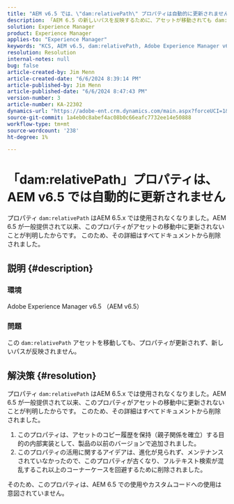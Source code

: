 ```yaml
---
title: "AEM v6.5 では、\"dam:relativePath\" プロパティは自動的に更新されません"
description: 「AEM 6.5 の新しいパスを反映するために、アセットが移動されても dam:relativePath プロパティが更新されない問題について説明します。」
solution: Experience Manager
product: Experience Manager
applies-to: "Experience Manager"
keywords: "KCS, AEM v6.5, dam:relativePath, Adobe Experience Manager v6.5，更新，自動，FAQ"
resolution: Resolution
internal-notes: null
bug: false
article-created-by: Jim Menn
article-created-date: "6/6/2024 8:39:14 PM"
article-published-by: Jim Menn
article-published-date: "6/6/2024 8:47:43 PM"
version-number: 3
article-number: KA-22302
dynamics-url: "https://adobe-ent.crm.dynamics.com/main.aspx?forceUCI=1&pagetype=entityrecord&etn=knowledgearticle&id=df37e9d5-4424-ef11-840a-000d3a338844"
source-git-commit: 1a4eb0c8abef4ac08b0c66eafc7732ee14e50888
workflow-type: tm+mt
source-wordcount: '238'
ht-degree: 1%

---
```


# 「dam:relativePath」プロパティは、AEM v6.5 では自動的に更新されません


プロパティ `dam:relativePath` はAEM 6.5.x では使用されなくなりました。AEM 6.5 が一般提供されて以来、このプロパティがアセットの移動中に更新されないことが判明したからです。 このため、その詳細はすべてドキュメントから削除されました。

## 説明 {#description}


### <b>環境</b>

Adobe Experience Manager v6.5 （AEM v6.5）



### <b>問題</b>

この `dam:relativePath` アセットを移動しても、プロパティが更新されず、新しいパスが反映されません。


## 解決策 {#resolution}


プロパティ `dam:relativePath` はAEM 6.5.x では使用されなくなりました。AEM 6.5 が一般提供されて以来、このプロパティがアセットの移動中に更新されないことが判明したからです。 このため、その詳細はすべてドキュメントから削除されました。



1. このプロパティは、アセットのコピー履歴を保持（親子関係を確立）する目的の内部実装として、製品の以前のバージョンで追加されました。
2. このプロパティの活用に関するアイデアは、進化が見られず、メンテナンスされていなかったので、このプロパティが古くなり、フルテキスト検索が混乱するこれ以上のコーナーケースを回避するために削除されました。


そのため、このプロパティは、AEM 6.5 での使用やカスタムコードへの使用は意図されていません。
